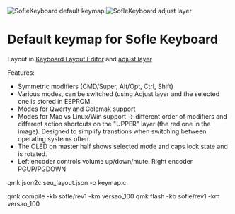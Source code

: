 ![SofleKeyboard default keymap](https://i.imgur.com/MZxVvm9.png)
![SofleKeyboard adjust layer](https://i.imgur.com/f5sKy0I.png)

# Default keymap for Sofle Keyboard

Layout in [Keyboard Layout Editor](http://www.keyboard-layout-editor.com/#/gists/76efb423a46cbbea75465cb468eef7ff) and [adjust layer](http://www.keyboard-layout-editor.com/#/gists/4bcf66f922cfd54da20ba04905d56bd4)

Features:

- Symmetric modifiers (CMD/Super, Alt/Opt, Ctrl, Shift)
- Various modes, can be switched (using Adjust layer and the selected one is stored in EEPROM.
- Modes for Qwerty and Colemak support
- Modes for Mac vs Linux/Win support -> different order of modifiers and different action shortcuts on the "UPPER" layer (the red one in the image). Designed to simplify transtions when switching between operating systems often.
- The OLED on master half shows selected mode and caps lock state and is rotated.
- Left encoder controls volume up/down/mute. Right encoder PGUP/PGDOWN.

qmk json2c seu_layout.json -o keymap.c

qmk compile -kb sofle/rev1 -km versao_100
qmk flash -kb sofle/rev1 -km versao_100
